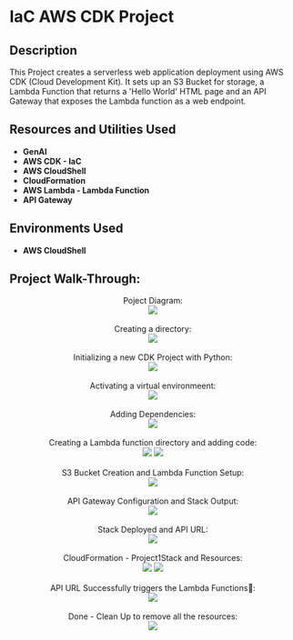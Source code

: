 <h1>IaC AWS CDK Project</h1>

<h2>Description</h2>
This Project creates a serverless web application deployment using AWS CDK (Cloud Development Kit). It sets up an S3 Bucket for storage, a Lambda Function that returns a 'Hello World' HTML page and an API Gateway that exposes the Lambda function as a web endpoint.
<br />


<h2>Resources and Utilities Used</h2>

- <b>GenAI</b>
- <b>AWS CDK - IaC</b>
- <b>AWS CloudShell</b>
- <b>CloudFormation</b>
- <b>AWS Lambda - Lambda Function</b>
- <b>API Gateway</b>

<h2>Environments Used </h2>

- <b>AWS CloudShell</b>

<h2>Project Walk-Through:</h2>

<p align="center">
Poject Diagram: <br/>
<img src="https://i.imgur.com/gXPYKab.png"/>
<br />
<br />
Creating a directory:  <br/>
<img src="https://i.imgur.com/PvnuJUL.png"/>
<br />
<br />
Initializing a new CDK Project with Python: <br/>
<img src="https://i.imgur.com/m4ZU5Th.png"/>
<br />
<br />
Activating a virtual environmeent:  <br/>
<img src="https://i.imgur.com/n2vKHTO.png"/>
<br />
<br />
Adding Dependencies:  <br/>
<img src="https://i.imgur.com/dpLR15d.png"/>
<br />
<br />
Creating a Lambda function directory and adding code:  <br/>
<img src="https://i.imgur.com/7oMtQaG.png"/>
<img src="https://i.imgur.com/lv4Pc3P.png"/>
<br />
<br />
S3 Bucket Creation and Lambda Function Setup:  <br/>
<img src="https://i.imgur.com/rSs1NfL.png"/>
<br />
<br />
API Gateway Configuration and Stack Output:  <br/>
<img src="https://i.imgur.com/DWH4dpR.png"/>
<br />
<br />
Stack Deployed and API URL:  <br/>
<img src="https://i.imgur.com/Zr7vYAP.png"/>
<br />
<br />
CloudFormation - Project1Stack and Resources:  <br/>
<img src="https://i.imgur.com/4NzwJAH.png"/>
<img src="https://i.imgur.com/NTmGfvc.png"/>
<br />
<br />
API URL Successfully triggers the Lambda Functions🎉:  <br/>
<img src="https://i.imgur.com/37HOrcd.png"/>
<br />
<br />
Done - Clean Up to remove all the resources:  <br/>
<img src="https://i.imgur.com/fwfOwmn.png"/>
</p>

<!--
 ```diff
- text in red
+ text in green
! text in orange
# text in gray
@@ text in purple (and bold)@@
```
--!>

